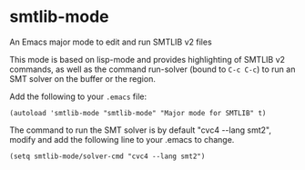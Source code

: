 smtlib-mode
===========

An Emacs major mode to edit and run SMTLIB v2 files

This mode is based on lisp-mode and provides highlighting of SMTLIB v2 commands, as well as the command run-solver (bound to `C-c C-c`) to run an SMT solver on the buffer or the region.

Add the following to your `.emacs` file:
```
(autoload 'smtlib-mode "smtlib-mode" "Major mode for SMTLIB" t)
```

The command to run the SMT solver is by default "cvc4 --lang smt2", modify and add the following line to your .emacs to change.

```
(setq smtlib-mode/solver-cmd "cvc4 --lang smt2")
```
